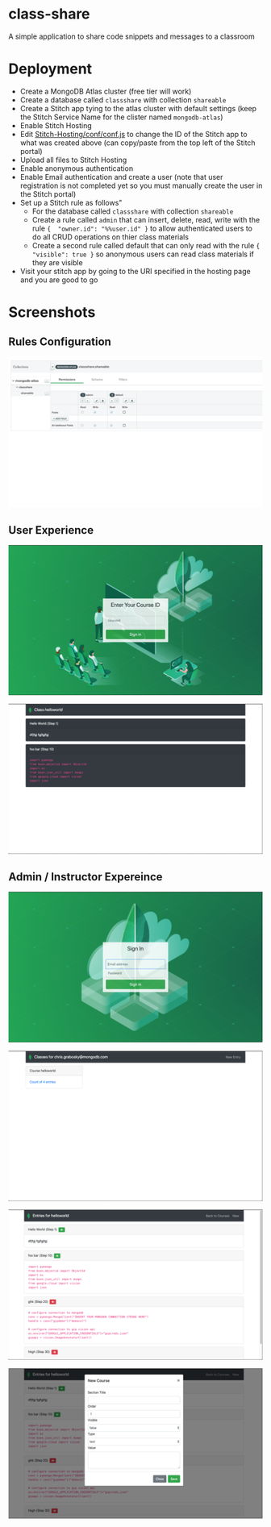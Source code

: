 # class-share

A simple application to share code snippets and messages to a classroom

# Deployment
 * Create a MongoDB Atlas cluster (free tier will work)
 * Create a database called `classshare` with collection `shareable`
 * Create a Stitch app tying to the atlas cluster with default settings (keep the Stitch Service Name for the clister named `mongodb-atlas`)
 * Enable Stitch Hosting
 * Edit [Stitch-Hosting/conf/conf.js](Stitch-Hosting/conf/conf.js) to change the ID of the Stitch app to what was created above (can copy/paste from the top left of the Stitch portal)
 * Upload all files to Stitch Hosting
 * Enable anonymous authentication
 * Enable Email authentication and create a user (note that user registration is not completed yet so you must manually create the user in the Stitch portal)
 * Set up a Stitch rule as follows"
   * For the database called `classshare` with collection `shareable`
   * Create a rule called `admin` that can insert, delete, read, write with the rule `{  "owner.id": "%%user.id" }` to allow authenticated users to do all CRUD operations on thier class materials
   * Create a second rule called default that can only read with the rule `{  "visible": true }` so anonymous users can read class materials if they are visible
 * Visit your stitch app by going to the URI specified in the hosting page and you are good to go

# Screenshots

## Rules Configuration
![](Screenshots/ss_settings01.png)

## User Experience
![](Screenshots/ss_user01.png)

![](Screenshots/ss_user02.png)

## Admin / Instructor Expereince
![](Screenshots/ss_admin01.png)

![](Screenshots/ss_admin02.png)

![](Screenshots/ss_admin03.png)

![](Screenshots/ss_admin04.png)